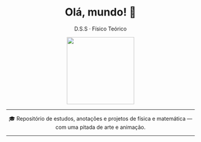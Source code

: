 <h1 align="center">Olá, mundo! 👋</h1>

<p align="center">D.S.S · Físico Teórico</p>

<p align="center">
  <img src="https://cdn.discordapp.com/attachments/1159625920580165664/1367515481266852001/Design_sem_nome.jpg?ex=6814dd89&is=68138c09&hm=ad92771f1c8ee1f39cebd4a383c27e1014dd6c696a1121e656df013b84e9f051&" height="180" />
</p>

---

<p align="center">
🎓 Repositório de estudos, anotações e projetos de física e matemática — com uma pitada de arte e animação.</p>

---





